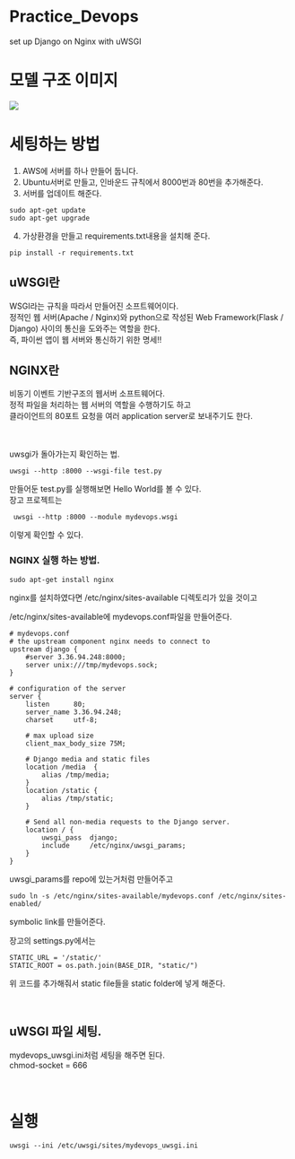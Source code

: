 # Practice_Devops

set up Django on Nginx with uWSGI


# 모델 구조 이미지
![](https://pic3.zhimg.com/v2-9bc6cfcdb7b946a728ccfe26f4eb5c01_1200x500.jpg)

# 세팅하는 방법
1. AWS에 서버를 하나 만들어 둡니다. 
2. Ubuntu서버로 만들고, 인바운드 규칙에서 8000번과 80번을 추가해준다.
3. 서버를 업데이트 해준다.
```
sudo apt-get update
sudo apt-get upgrade 
```
4. 가상환경을 만들고 requirements.txt내용을 설치해 준다.
```
pip install -r requirements.txt
```

## uWSGI란
WSGI라는 규칙을 따라서 만들어진 소프트웨어이다.\
정적인 웹 서버(Apache / Nginx)와 python으로 작성된 Web Framework(Flask / Django) 사이의 통신을 도와주는 역할을 한다.\
 즉, 파이썬 앱이 웹 서버와 통신하기 위한 명세!!

## NGINX란
비동기 이벤트 기반구조의 웹서버 소프트웨어다.\
정적 파일을 처리하는 웹 서버의 역할을 수행하기도 하고\
클라이언트의 80포트 요청을 여러 application server로 보내주기도 한다.  
  
<br/>
<br/>
uwsgi가 돌아가는지 확인하는 법.  

```
uwsgi --http :8000 --wsgi-file test.py
```

만들어둔 test.py를 실행해보면 Hello World를 볼 수 있다.  
장고 프로젝트는 

     uwsgi --http :8000 --module mydevops.wsgi
이렇게 확인할 수 있다.


### NGINX 실행 하는 방법.
    sudo apt-get install nginx
nginx를 설치하였다면 /etc/nginx/sites-available 디렉토리가 있을 것이고  

/etc/nginx/sites-available에 mydevops.conf파일을 만들어준다.
```
# mydevops.conf
# the upstream component nginx needs to connect to
upstream django {
    #server 3.36.94.248:8000;
    server unix:///tmp/mydevops.sock;
}

# configuration of the server
server {
    listen      80;
    server_name 3.36.94.248;
    charset     utf-8;

    # max upload size
    client_max_body_size 75M;

    # Django media and static files
    location /media  {
        alias /tmp/media;
    }
    location /static {
        alias /tmp/static;
    }

    # Send all non-media requests to the Django server.
    location / {
        uwsgi_pass  django;
        include     /etc/nginx/uwsgi_params;
    }
}
```

uwsgi_params를 repo에 있는거처럼 만들어주고

    sudo ln -s /etc/nginx/sites-available/mydevops.conf /etc/nginx/sites-enabled/
symbolic link를 만들어준다.

장고의 settings.py에서는 

    STATIC_URL = '/static/'
    STATIC_ROOT = os.path.join(BASE_DIR, "static/")
위 코드를 추가해줘서 static file들을 static folder에 넣게 해준다.

<br/>

## uWSGI 파일 세팅.
mydevops_uwsgi.ini처럼 세팅을 해주면 된다.  
chmod-socket    = 666  

<br/>

# 실행
    uwsgi --ini /etc/uwsgi/sites/mydevops_uwsgi.ini


